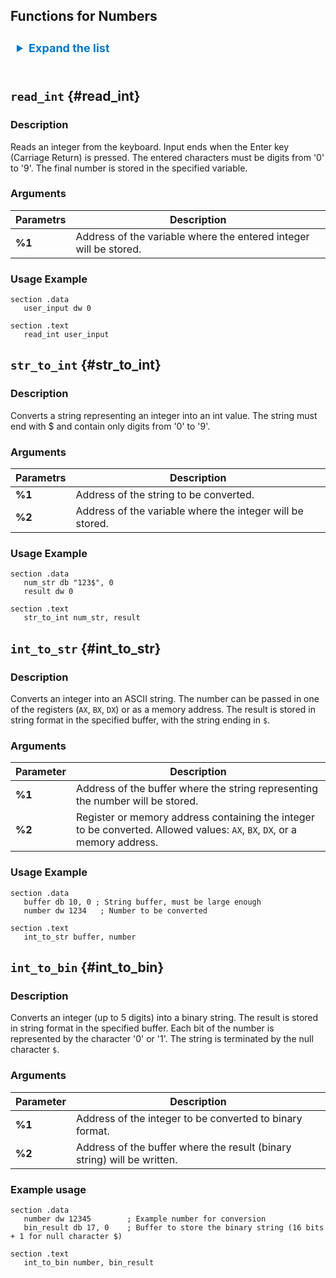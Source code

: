 ## Functions for Numbers
<details>
<summary style="font-size: 18px; font-weight: bold; color: #0077cc; padding: 10px; margin-bottom: 15px; cursor: pointer;">Expand the list</summary>

  <ul style="margin-top: 10px;">
    <li style="margin-bottom: 8px;"><a href="#read_int" style="text-decoration: none; color: #0077cc;">read_int</a></li>
    <li style="margin-bottom: 8px;"><a href="#str_to_int" style="text-decoration: none; color: #0077cc;">str_to_int</a></li>
    <li style="margin-bottom: 8px;"><a href="#int_to_str" style="text-decoration: none; color: #0077cc;">int_to_str</a></li>
    <li style="margin-bottom: 8px;"><a href="#int_to_bin" style="text-decoration: none; color: #0077cc;">int_to_bin</a></li>
  </ul>

</details>



## `read_int` {#read_int}

### Description
Reads an integer from the keyboard. Input ends when the Enter key (Carriage Return) is pressed. The entered characters must be digits from '0' to '9'. The final number is stored in the specified variable.

### Arguments
| Parametrs | Description |
|-----------|-------------|
| **%1**    | Address of the variable where the entered integer will be stored. |

### Usage Example
```assembly
section .data
   user_input dw 0

section .text
   read_int user_input
```

## `str_to_int` {#str_to_int}

### Description
Converts a string representing an integer into an int value. The string must end with $ and contain only digits from '0' to '9'.

### Arguments
| Parametrs | Description |
|-----------|--------------|
| **%1**    | Address of the string to be converted. |
| **%2**    | Address of the variable where the integer will be stored.|

### Usage Example
```assembly
section .data
   num_str db "123$", 0
   result dw 0

section .text
   str_to_int num_str, result
```

## `int_to_str` {#int_to_str} 

### Description
Converts an integer into an ASCII string. The number can be passed in one of the registers (`AX`, `BX`, `DX`) or as a memory address. The result is stored in string format in the specified buffer, with the string ending in `$`.

### Arguments
| Parameter | Description |
|----------|----------|
| **%1**   | Address of the buffer where the string representing the number will be stored. |
| **%2**   | Register or memory address containing the integer to be converted. Allowed values: `AX`, `BX`, `DX`, or a memory address. |

### Usage Example
```assembly
section .data
   buffer db 10, 0 ; String buffer, must be large enough
   number dw 1234   ; Number to be converted

section .text
   int_to_str buffer, number
```

## `int_to_bin` {#int_to_bin}

### Description
Converts an integer (up to 5 digits) into a binary string. The result is stored in string format in the specified buffer. Each bit of the number is represented by the character '0' or '1'. The string is terminated by the null character `$`.

### Arguments
| Parameter | Description |
|-----------|-------------|
| **%1**    | Address of the integer to be converted to binary format. |
| **%2**    | Address of the buffer where the result (binary string) will be written. |

### Example usage
```assembly
section .data
   number dw 12345        ; Example number for conversion
   bin_result db 17, 0    ; Buffer to store the binary string (16 bits + 1 for null character $)

section .text
   int_to_bin number, bin_result
```
